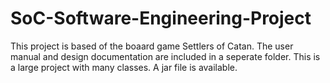 # SoC-Software-Engineering-Project
This project is based of the boaard game Settlers of Catan. The user manual and design documentation are included in a seperate folder. This is a large project with many classes. A jar file is available.
